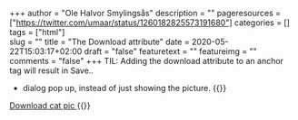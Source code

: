+++
author = "Ole Halvor Smylingsås"
description = ""
pageresources = ["https://twitter.com/umaar/status/1260182825573191680"]
categories = []
tags = ["html"]     
slug = ""
title = "The Download attribute"
date = 2020-05-22T15:03:17+02:00
draft = "false"
featuretext = ""
featureimg = ""
comments = "false"
+++
TIL:  Adding the download attribute to an anchor tag will result in Save..
<!--more-->
 - dialog pop up, instead of just showing the picture.
{{<highlight html>}}
<a download href="cat.jpg">
    Download cat pic
</a>
{{</highlight>}}